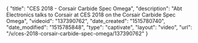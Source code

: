 {
    "title": "CES 2018 - Corsair Carbide Spec Omega",
    "description": "Abt Electronics talks to Corsair at CES 2018 on the Corsair Carbide Spec Omega",
    "videoid": "137390762",
    "date_created": "1515780740",
    "date_modified": "1515785848",
    "type": "captivate",
    "layout": "video",
    "url": "\/v\/ces-2018-corsair-carbide-spec-omega\/137390762"
}